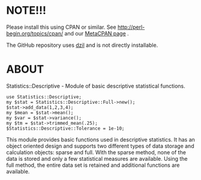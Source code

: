 # NOTE!!!

Please install this using CPAN or similar. See
http://perl-begin.org/topics/cpan/ and our
[MetaCPAN page](https://metacpan.org/release/Statistics-Descriptive) .

The GitHub repository uses [dzil](http://dzil.org/) and is not directly
installable.

# ABOUT

Statistics::Descriptive - Module of basic descriptive statistical functions.

```
use Statistics::Descriptive;
my $stat = Statistics::Descriptive::Full->new();
$stat->add_data(1,2,3,4);
my $mean = $stat->mean();
my $var = $stat->variance();
my $tm = $stat->trimmed_mean(.25);
$Statistics::Descriptive::Tolerance = 1e-10;
```

This module provides basic functions used in descriptive statistics.
It has an object oriented design and supports two different types of
data storage and calculation objects: sparse and full. With the sparse
method, none of the data is stored and only a few statistical measures
are available. Using the full method, the entire data set is retained
and additional functions are available.
